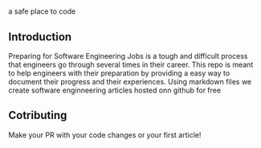 #  

a safe place to code

## Introduction

Preparing for Software Engineering Jobs is a tough and difficult process that engineers go
through several times in their career. This repo is meant to help engineers with their preparation
by providing a easy way to document their progress and their experiences. Using markdown files we
create software enginneering articles hosted onn github for free

## Cotributing

Make your PR with your code changes or your first article!